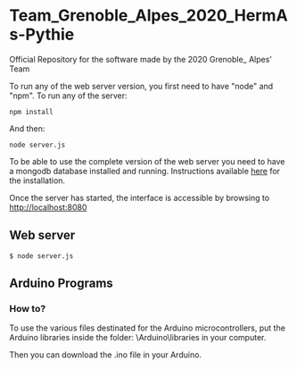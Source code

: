 # Team_Grenoble_Alpes_2020_HermAs-Pythie
Official Repository for the software made by the 2020 Grenoble_ Alpes' Team

To run any of the web server version, you first need to have "node" and "npm".
To run any of the server:
```
npm install
```
And then:
```
node server.js
```

To be able to use the complete version of the web server you need to have a mongodb database installed and running.
Instructions available [here](https://docs.mongodb.com/manual/administration/install-community/) for the installation.

Once the server has started, the interface is accessible by browsing to [http://localhost:8080](http://localhost:8080)

## Web server
```
$ node server.js
```

## Arduino Programs

### How to?

To use the various files destinated for the Arduino microcontrollers, put the Arduino libraries inside the folder: \Arduino\libraries in your computer.

Then you can download the .ino file in your Arduino.
